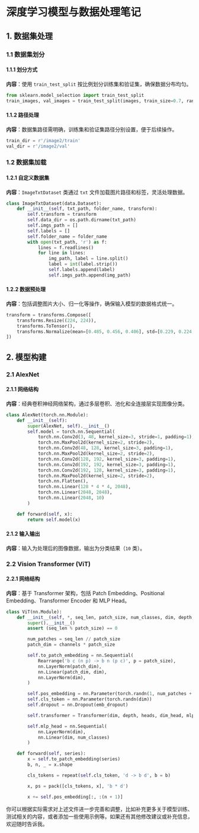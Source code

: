# 深度学习模型与数据处理笔记


## 1. 数据集处理
### 1.1 数据集划分
#### 1.1.1 划分方式
**内容**：使用 `train_test_split` 按比例划分训练集和验证集，确保数据分布均匀。
```python
from sklearn.model_selection import train_test_split
train_images, val_images = train_test_split(images, train_size=0.7, random_state=42)
```

#### 1.1.2 路径处理
**内容**：数据集路径需明确，训练集和验证集路径分别设置，便于后续操作。
```python
train_dir = r'/image2/train'
val_dir = r'/image2/val'
```

### 1.2 数据集加载
#### 1.2.1 自定义数据集
**内容**：`ImageTxtDataset` 类通过 `txt` 文件加载图片路径和标签，灵活处理数据。
```python
class ImageTxtDataset(data.Dataset):
    def __init__(self, txt_path, folder_name, transform):
        self.transform = transform
        self.data_dir = os.path.dirname(txt_path)
        self.imgs_path = []
        self.labels = []
        self.folder_name = folder_name
        with open(txt_path, 'r') as f:
            lines = f.readlines()
            for line in lines:
                img_path, label = line.split()
                label = int(label.strip())
                self.labels.append(label)
                self.imgs_path.append(img_path)

```

#### 1.2.2 数据预处理
**内容**：包括调整图片大小、归一化等操作，确保输入模型的数据格式统一。
```python
transform = transforms.Compose([
    transforms.Resize((224, 224)),
    transforms.ToTensor(),
    transforms.Normalize(mean=[0.485, 0.456, 0.406], std=[0.229, 0.224, 0.225])
])
```


## 2. 模型构建
### 2.1 AlexNet
#### 2.1.1 网络结构
**内容**：经典卷积神经网络架构，通过多层卷积、池化和全连接层实现图像分类。
```python
class AlexNet(torch.nn.Module):
    def __init__(self):
        super(AlexNet, self).__init__()
        self.model = torch.nn.Sequential(
            torch.nn.Conv2d(3, 48, kernel_size=3, stride=1, padding=1),
            torch.nn.MaxPool2d(kernel_size=2, stride=2),
            torch.nn.Conv2d(48, 128, kernel_size=3, padding=1),
            torch.nn.MaxPool2d(kernel_size=2, stride=2),
            torch.nn.Conv2d(128, 192, kernel_size=3, padding=1),
            torch.nn.Conv2d(192, 192, kernel_size=3, padding=1),
            torch.nn.Conv2d(192, 128, kernel_size=3, padding=1),
            torch.nn.MaxPool2d(kernel_size=2, stride=2),
            torch.nn.Flatten(),
            torch.nn.Linear(128 * 4 * 4, 2048),
            torch.nn.Linear(2048, 2048),
            torch.nn.Linear(2048, 10)
        )

    def forward(self, x):
        return self.model(x)
```

#### 2.1.2 输入输出
**内容**：输入为处理后的图像数据，输出为分类结果（`10` 类）。


### 2.2 Vision Transformer (ViT)
#### 2.2.1 网络结构
**内容**：基于 Transformer 架构，包括 Patch Embedding、Positional Embedding、Transformer Encoder 和 MLP Head。
```python
class ViT(nn.Module):
    def __init__(self, *, seq_len, patch_size, num_classes, dim, depth, heads, mlp_dim, channels = 3, dim_head = 64, dropout = 0., emb_dropout = 0.):
        super().__init__()
        assert (seq_len % patch_size) == 0

        num_patches = seq_len // patch_size
        patch_dim = channels * patch_size

        self.to_patch_embedding = nn.Sequential(
            Rearrange('b c (n p) -> b n (p c)', p = patch_size),
            nn.LayerNorm(patch_dim),
            nn.Linear(patch_dim, dim),
            nn.LayerNorm(dim),
        )

        self.pos_embedding = nn.Parameter(torch.randn(1, num_patches + 1, dim))
        self.cls_token = nn.Parameter(torch.randn(dim))
        self.dropout = nn.Dropout(emb_dropout)

        self.transformer = Transformer(dim, depth, heads, dim_head, mlp_dim, dropout)

        self.mlp_head = nn.Sequential(
            nn.LayerNorm(dim),
            nn.Linear(dim, num_classes)
        )

    def forward(self, series):
        x = self.to_patch_embedding(series)
        b, n, _ = x.shape

        cls_tokens = repeat(self.cls_token, 'd -> b d', b = b)

        x, ps = pack([cls_tokens, x], 'b * d')

        x += self.pos_embedding[:, :(n + 1)]
```

你可以根据实际需求对上述文件进一步完善和调整，比如补充更多关于模型训练、测试相关的内容，或者添加一些使用示例等。如果还有其他修改建议或补充信息，欢迎随时告诉我。 
